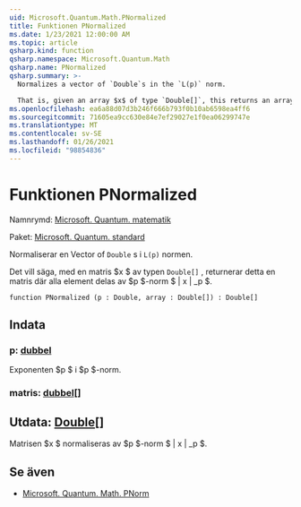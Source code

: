 ```yaml
---
uid: Microsoft.Quantum.Math.PNormalized
title: Funktionen PNormalized
ms.date: 1/23/2021 12:00:00 AM
ms.topic: article
qsharp.kind: function
qsharp.namespace: Microsoft.Quantum.Math
qsharp.name: PNormalized
qsharp.summary: >-
  Normalizes a vector of `Double`s in the `L(p)` norm.

  That is, given an array $x$ of type `Double[]`, this returns an array where all elements are divided by the $p$-norm $\|x\|_p$.
ms.openlocfilehash: ea6a88d07d3b246f666b793f0b10ab6598ea4ff6
ms.sourcegitcommit: 71605ea9cc630e84e7ef29027e1f0ea06299747e
ms.translationtype: MT
ms.contentlocale: sv-SE
ms.lasthandoff: 01/26/2021
ms.locfileid: "98854836"
---
```

# <a name="pnormalized-function"></a>Funktionen PNormalized

Namnrymd: [Microsoft. Quantum. matematik](xref:Microsoft.Quantum.Math)

Paket: [Microsoft. Quantum. standard](https://nuget.org/packages/Microsoft.Quantum.Standard)


Normaliserar en Vector of `Double` s i `L(p)` normen.

Det vill säga, med en matris $x $ av typen `Double[]` , returnerar detta en matris där alla element delas av $p $-norm $ \| x \| _p $.

```qsharp
function PNormalized (p : Double, array : Double[]) : Double[]
```


## <a name="input"></a>Indata

### <a name="p--double"></a>p: [dubbel](xref:microsoft.quantum.lang-ref.double)

Exponenten $p $ i $p $-norm.


### <a name="array--double"></a>matris: [dubbel](xref:microsoft.quantum.lang-ref.double)[]





## <a name="output--double"></a>Utdata: [Double](xref:microsoft.quantum.lang-ref.double)[]

Matrisen $x $ normaliseras av $p $-norm $ \| x \| _p $.

## <a name="see-also"></a>Se även

- [Microsoft. Quantum. Math. PNorm](xref:Microsoft.Quantum.Math.PNorm)